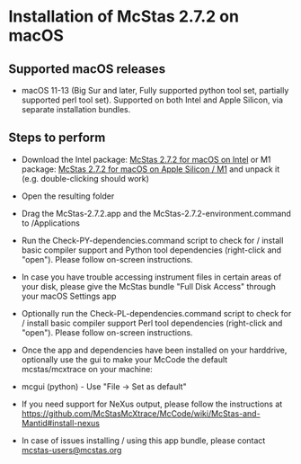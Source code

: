 # Installation of McStas 2.7.2 on macOS 

## Supported macOS releases
* macOS 11-13 (Big Sur and later, Fully supported python tool set, partially
  supported perl tool set). Supported on both Intel and Apple Silicon,
  via separate installation bundles.

## Steps to perform

* Download the Intel package:
  [McStas 2.7.2 for macOS on Intel](https://download.mcstas.org/mcstas-2.7.2/mac/x86_64/mcstas-2.7.2_x86_64.tgz)
  or M1 package:
  [McStas 2.7.2 for macOS on Apple Silicon / M1](https://download.mcstas.org/mcstas-2.7.2/mac/arm64/mcstas-2.7.2_arm64.tgz)
 and unpack it (e.g. double-clicking should work)

* Open the resulting folder

* Drag the McStas-2.7.2.app and the McStas-2.7.2-environment.command to
/Applications

* Run the Check-PY-dependencies.command script to check for / install
  basic compiler support and  Python tool dependencies (right-click and "open"). Please follow
  on-screen instructions. 

* In case you have trouble accessing instrument files in certain areas
  of your disk, please give the McStas bundle "Full Disk Access"
  through your macOS Settings app

* Optionally run the Check-PL-dependencies.command script to check for
  / install basic compiler support  Perl tool dependencies (right-click and "open"). Please follow
  on-screen instructions.

* Once the app and dependencies have been installed on your harddrive, optionally use the gui to make your McCode
the default mcstas/mcxtrace on your machine:
 * mcgui    (python) - Use "File -> Set as default"

* If you need support for NeXus output, please follow the instructions
  at https://github.com/McStasMcXtrace/McCode/wiki/McStas-and-Mantid#install-nexus

* In case of issues installing / using this app bundle, please contact mcstas-users@mcstas.org
